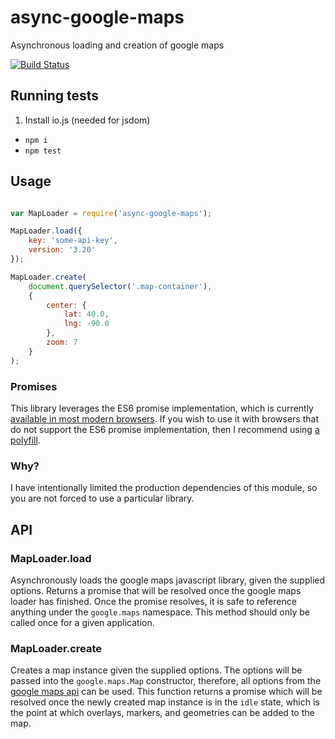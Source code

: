 # async-google-maps
Asynchronous loading and creation of google maps

[![Build Status](https://travis-ci.org/zpratt/async-google-maps.svg)](https://travis-ci.org/zpratt/async-google-maps)

## Running tests

1. Install io.js (needed for jsdom)
- `npm i`
- `npm test`

## Usage

```javascript

var MapLoader = require('async-google-maps');

MapLoader.load({
    key: 'some-api-key',
    version: '3.20'
});

MapLoader.create(
    document.querySelector('.map-container'),
    {
        center: {
            lat: 40.0,
            lng: -90.0
        },
        zoom: 7
    }
);
```

### Promises

This library leverages the ES6 promise implementation, which is currently [available in most modern browsers](http://caniuse.com/#feat=promises). If you wish to use it with browsers that do not support the ES6 promise implementation, then I recommend using [a polyfill](https://github.com/jakearchibald/es6-promise).

### Why?

I have intentionally limited the production dependencies of this module, so you are not forced to use a particular library.

## API

### MapLoader.load

Asynchronously loads the google maps javascript library, given the supplied options. Returns a promise that will be resolved once the google maps loader has finished. Once the promise resolves, it is safe to reference anything under the `google.maps` namespace. This method should only be called once for a given application.

### MapLoader.create

Creates a map instance given the supplied options. The options will be passed into the `google.maps.Map` constructor, therefore, all options from the [google maps api](https://developers.google.com/maps/documentation/javascript/reference#MapOptions) can be used. This function returns a promise which will be resolved once the newly created map instance is in the `idle` state, which is the point at which overlays, markers, and geometries can be added to the map.
